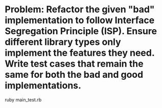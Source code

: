 Problem:
Refactor the given "bad" implementation to follow Interface Segregation Principle (ISP).
Ensure different library types only implement the features they need.
Write test cases that remain the same for both the bad and good implementations.
=====
ruby main_test.rb
